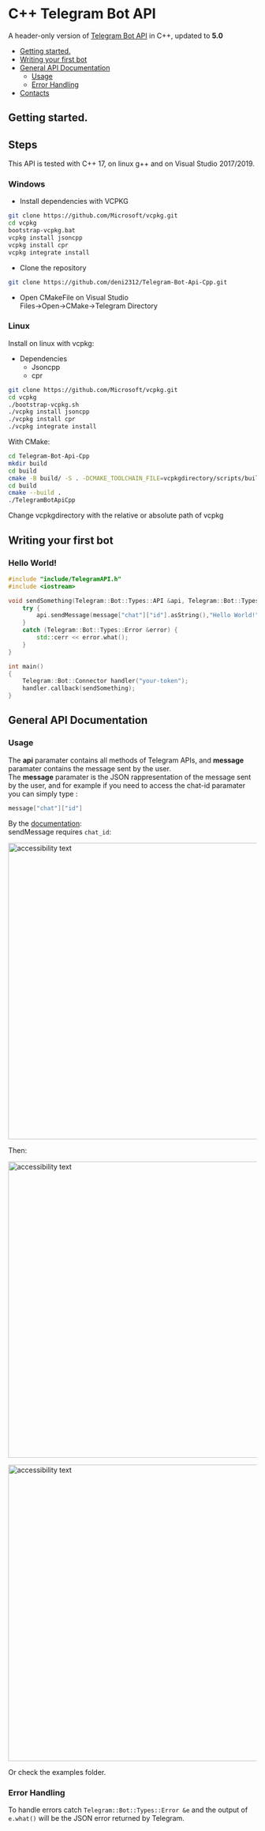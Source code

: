 
#  C++ Telegram Bot API



<p align="left">A header-only version of  <a href="https://core.telegram.org/bots/api">Telegram Bot API</a> in C++, updated to <b>5.0</b>
  
  * [Getting started.](#getting-started)
  * [Writing your first bot](#writing-your-first-bot)
  * [General API Documentation](#general-api-documentation)
    * [Usage](#usage)
    * [Error Handling](#error-handling)
  * [Contacts](#contacts)

## Getting started.

<h2> Steps </h2>

This API is tested with C++ 17, on linux g++ and on Visual Studio 2017/2019.
 
### Windows

* Install dependencies with VCPKG  
 ```bash
git clone https://github.com/Microsoft/vcpkg.git
cd vcpkg
bootstrap-vcpkg.bat
vcpkg install jsoncpp
vcpkg install cpr
vcpkg integrate install
```  

* Clone the repository  
```bash
git clone https://github.com/deni2312/Telegram-Bot-Api-Cpp.git
```  

* Open CMakeFile on Visual Studio  
Files->Open->CMake->Telegram Directory


### Linux 
Install on linux with vcpkg:  
  * Dependencies
    * Jsoncpp
    * cpr  
```bash
git clone https://github.com/Microsoft/vcpkg.git
cd vcpkg
./bootstrap-vcpkg.sh
./vcpkg install jsoncpp
./vcpkg install cpr
./vcpkg integrate install
```  
With CMake:  
```bash
cd Telegram-Bot-Api-Cpp
mkdir build
cd build
cmake -B build/ -S . -DCMAKE_TOOLCHAIN_FILE=vcpkgdirectory/scripts/buildsystems/vcpkg.cmake
cd build
cmake --build .
./TelegramBotApiCpp
```  
Change vcpkgdirectory with the relative or absolute path of vcpkg  

## Writing your first bot

<h3>Hello World!</h3>

```c++
#include "include/TelegramAPI.h"
#include <iostream>

void sendSomething(Telegram::Bot::Types::API &api, Telegram::Bot::Types::MessageReceive &message) {
	try {
		api.sendMessage(message["chat"]["id"].asString(),"Hello World!");
	}
	catch (Telegram::Bot::Types::Error &error) {
		std::cerr << error.what();
	}
}

int main()
{
	Telegram::Bot::Connector handler("your-token");
	handler.callback(sendSomething);
}

```


## General API Documentation

### Usage

The **api** paramater contains all methods of Telegram APIs, and **message** paramater contains the message sent by the user.  
The **message** paramater is the JSON rappresentation of the message sent by the user, and for example if you need to access the chat-id paramater you can simply type : 
```c++
message["chat"]["id"]
 ```
By the <a href="https://core.telegram.org/bots/api">documentation</a>:  
sendMessage requires `chat_id`:

<p align="left">
  <img src="https://github.com/deni2312/Telegram-Bot-Api-Cpp/blob/master/bin/Image4.PNG" width="600" alt="accessibility text">
</p>

Then:

<p align="left">
  <img src="https://github.com/deni2312/Telegram-Bot-Api-Cpp/blob/master/bin/Image5.PNG" width="600" alt="accessibility text">
</p>

<p align="left">
  <img src="https://github.com/deni2312/Telegram-Bot-Api-Cpp/blob/master/bin/Image6.PNG" width="600" alt="accessibility text">
</p>
Or check the examples folder.

### Error Handling

To handle errors catch `Telegram::Bot::Types::Error &e` and the output of `e.what()` will be the JSON error returned by Telegram.
